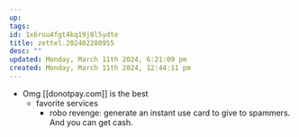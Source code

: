 ```yaml
---
up: 
tags: 
id: 1x6ruu4fgt4kq19j8l5ydte
title: zettel.202402280955
desc: ""
updated: Monday, March 11th 2024, 6:21:09 pm
created: Monday, March 11th 2024, 12:44:11 pm
---
```

- Omg [[donotpay.com]] is the best
	- favorite services 
		- robo revenge: generate an instant use card to give to spammers. And you can get cash. 